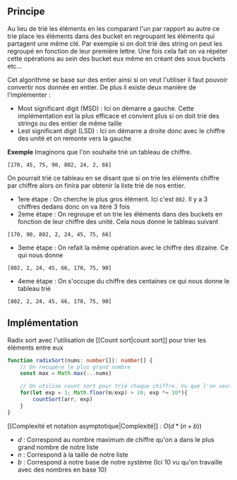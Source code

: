 
## Principe

Au lieu de trié les éléments en les comparant l'un par rapport au autre ce trie place les éléments dans des bucket en regroupant les éléments qui partagent une même clé. 
Par exemple si on doit trié des string on peut les regroupé en fonction de leur première lettre. 
Une fois cela fait on va répéter cette opérations au sein des bucket eux même en créant des sous buckets etc...

Cet algorithme se base sur des entier ainsi si on veut l'utiliser il faut pouvoir convertir nos donnée en entier. De plus il existe deux manière de l'implémenter :
- Most significant digit (MSD) : Ici on démarre a gauche. Cette implémentation est la plus efficace et convient plus si on doit trié des strings ou des entier de même taille
- Lest significant digit (LSD) : Ici on démarre a droite donc avec le chiffre des unité et on remonte vers la gauche

**Exemple** Imaginons que l'on souhaite trié un tableau de chiffre. 

```
[170, 45, 75, 90, 802, 24, 2, 66]
```

On pourrait trié ce tableau en se disant que si on trie les éléments chiffre par chiffre alors on finira par obtenir la liste trié de nos entier.

- 1ere étape : On cherche le plus gros élément. Ici c'est `802`. Il y a 3 chiffres dedans donc on va itéré 3 fois
- 2eme étape : On regroupe et on trie les éléments dans des buckets en fonction de leur chiffre des unité. Cela nous donne le tableau suivant
```
[170, 90, 802, 2, 24, 45, 75, 66]
```
- 3eme étape : On refait la même opération avec le chiffre des dizaine. Ce qui nous donne
```
[802, 2, 24, 45, 66, 170, 75, 90]
```
- 4eme étape : On s'occupe du chiffre des centaines ce qui nous donne le tableau trié
```
[802, 2, 24, 45, 66, 170, 75, 90]
```

## Implémentation
 
Radix sort avec l'utilisation de [[Count sort|count sort]] pour trier les éléments entre eux

```ts
function radixSort(nums: number[]): number[] {
	// On recupère le plus grand nombre
	const max = Math.max(...nums)

	// On utilise count sort pour trié chaque chiffre. Vu que l'on veut trié en fonction de la place du chiffre (unité, dizaine, centaine...) on passe l'exposant qui va nous servir à extraire le chiffre et faire le bon nombre de passage
	for(let exp = 1; Math.floor(m/exp) > 10; exp *= 10*){
		countSort(arr, exp)
	}
}
```

[[Complexité et notation asymptotique|Complexité]] : $O(d*(n+b))$ 

- $d$ : Correspond au nombre maximum de chiffre qu'on a dans le plus grand nombre de notre liste
- $n$ : Correspond à la taille de notre liste
- $b$ : Correspond à notre base de notre système (Ici 10 vu qu'on travaille avec des nombres en base 10)